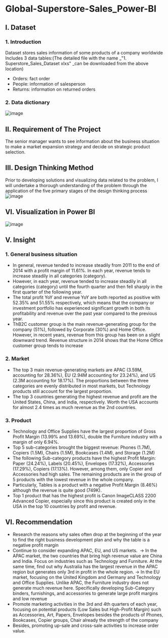 # Global-Superstore-Sales_Power-BI
## I. Dataset 
### 1. Introduction
Dataset stores sales information of some products of a company worldwide <br>
Includes 3 data tables:(The detailed file with the name _"1. Superstore_Sales_Dataset xlxs" _can be downloaded from the above location)
* Orders: fact order
* People: information of salesperson
* Returns: information on returned orders

### 2. Data dictionary
![image](https://user-images.githubusercontent.com/129883764/233850596-17a19294-72dd-43b7-b240-a93da2ad9070.png)

## II. Requirement of The Project
The senior manager wants to see information about the business situation to make a market expansion strategy and decide on strategic product selection.
## III. Design Thinking Method
Prior to developing solutions and visualizing data related to the problem, I will undertake a thorough understanding of the problem through the application of the five primary stages of the design thinking process			
![image](https://user-images.githubusercontent.com/129883764/233848893-5a43a918-79ce-4b75-9b44-b077f0f41882.png)
## VI. Visualization in Power BI
![image](https://user-images.githubusercontent.com/129883764/233850447-8167785b-2162-49d8-af95-e09781981631.png)
## V. Insight
### 1. General business situation
* In general, revenue tended to increase steadily from 2011 to the end of 2014 with a profit margin of 11.61%. In each year, revenue tends to increase steadily in all categories (category).
* However, in each year, revenue tended to increase steadily in all categories (category) until the fourth quarter and then fell sharply in the first quarter of the following year.
* The total profit YoY and revenue YoY are both reported as positive with 52.35% and 51.55% respectively, which means that the company or investment portfolio has experienced significant growth in both its profitability and revenue over the past year compared to the previous year.
* ThB2C customer group is the main revenue-generating group for the company (51%), followed by Corporate (30%) and Home Office. However, in recent years, revenue from this group has been on a slight downward trend. Revenue structure in 2014 shows that the Home Office customer group tends to increase
### 2. Market
* The top 3 main revenue-generating markets are APAC (3.59M, accounting for 28.36%), EU (2.94M accounting for 23.24%), and US (2.3M accounting for 18.17%). The proportions between the three categories are evenly distributed in most markets, but Technology products still account for the largest proportion.
* The top 3 countries generating the highest revenue and profit are the United States, China, and India, respectively. Worth the USA accounts for almost 2.4 times as much revenue as the 2nd countries.
### 3. Product
* Technology and Office Supplies have the largest proportion of Gross Profit Margin (13.99% and 13.69%), double the Furniture industry with a margin of only 6.94%.
* Top 5 sub-categories brought the biggest revenue: Phones (1.7M), Copiers (1.5M), Chairs (1.5M), Bookcases (1.4M), and Storage (1.2M)
* The following Sub-category products have the highest Profit Margin: Paper (24.24%), Labels (20.45%), Envelopes (17.32%), Accessories (17.29%), Copiers (17.13%). However, among them, only Copier and Accessories had high sales. The remaining products are in the group of 5 products with the lowest revenue in the whole company.
* Particularly, Tables is a product with a negative Profit Margin (8.46%) although the revenue is quite good (749K).
* Top 1 product that has the highest profit is Canon ImageCLASS 2200 Advanced Copier, especially since this product is created only in the USA in the top 10 countries by profit and revenue.
## VI. Recommendation
* Research the reasons why sales often drop at the beginning of the year to find the right business development plan and why the table is a negative profit margin
* Continue to consider expanding APAC, EU, and US markets. 
-> In the APAC market, the two countries that bring high revenue value are China and India. Focus on industries such as Technology and Furniture. At the same time, find out why Australia has the largest revenue in the APAC region but generates only 3rd in profit in the whole region. 
-> In the EU market, focusing on the United Kingdom and Germany and Technology and Office Supplies. Unlike APAC, the Furniture industry does not generate much revenue here. Specifically developing Sub-Category binders, furnishings, and accessories to generate large profit margins and low revenue
* Promote marketing activities in the 3rd and 4th quarters of each year, focusing on potential products (Low Sales but High-Profit Margin) such as Accessories, Art, Papers, Envelopes besides the products of Phones, Bookcases, Copier groups, Chair already the strength of the company
 * Besides, promoting up-sale and cross-sale activities to increase order value.

